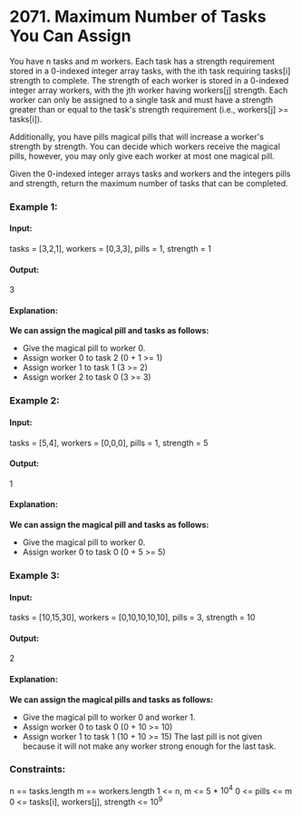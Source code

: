 # 2071. Maximum Number of Tasks You Can Assign
You have n tasks and m workers. Each task has a strength requirement stored in a 0-indexed integer array tasks, with the ith task requiring tasks[i] strength to complete. The strength of each worker is stored in a 0-indexed integer array workers, with the jth worker having workers[j] strength. Each worker can only be assigned to a single task and must have a strength greater than or equal to the task's strength requirement (i.e., workers[j] >= tasks[i]).

Additionally, you have pills magical pills that will increase a worker's strength by strength. You can decide which workers receive the magical pills, however, you may only give each worker at most one magical pill.

Given the 0-indexed integer arrays tasks and workers and the integers pills and strength, return the maximum number of tasks that can be completed.

### Example 1:
#### Input:
tasks = [3,2,1], workers = [0,3,3], pills = 1, strength = 1
#### Output: 
3
#### Explanation:
**We can assign the magical pill and tasks as follows:**
- Give the magical pill to worker 0.
- Assign worker 0 to task 2 (0 + 1 >= 1)
- Assign worker 1 to task 1 (3 >= 2)
- Assign worker 2 to task 0 (3 >= 3)

### Example 2:
#### Input:
tasks = [5,4], workers = [0,0,0], pills = 1, strength = 5
#### Output: 
1
#### Explanation:
**We can assign the magical pill and tasks as follows:**
- Give the magical pill to worker 0.
- Assign worker 0 to task 0 (0 + 5 >= 5)

### Example 3:
#### Input: 
tasks = [10,15,30], workers = [0,10,10,10,10], pills = 3, strength = 10
#### Output:
2
#### Explanation:
**We can assign the magical pills and tasks as follows:**
- Give the magical pill to worker 0 and worker 1.
- Assign worker 0 to task 0 (0 + 10 >= 10)
- Assign worker 1 to task 1 (10 + 10 >= 15)
The last pill is not given because it will not make any worker strong enough for the last task.
 

### Constraints:
n == tasks.length
m == workers.length
1 <= n, m <= 5 * $`10^4`$
0 <= pills <= m
0 <= tasks[i], workers[j], strength <= $`10^9`$


